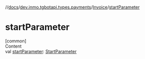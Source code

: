 //[docs](../../../index.md)/[dev.inmo.tgbotapi.types.payments](../index.md)/[Invoice](index.md)/[startParameter](start-parameter.md)



# startParameter  
[common]  
Content  
val [startParameter](start-parameter.md): [StartParameter](../../dev.inmo.tgbotapi.types/index.md#%5Bdev.inmo.tgbotapi.types%2FStartParameter%2F%2F%2FPointingToDeclaration%2F%5D%2FClasslikes%2F625018081)  



